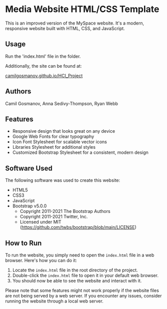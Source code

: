# Media Website HTML/CSS Template

This is an improved version of the MySpace website. It's a modern, responsive website built with HTML, CSS, and JavaScript.

## Usage

Run the 'index.html' file in the folder.

Additionally, the site can be found at:

[camilgosmanov.github.io/HCI_Project](camilgosmanov.github.io/HCI_Template)


## Authors

Camil Gosmanov, Anna Sedivy-Thompson, Ryan Webb

## Features

- Responsive design that looks great on any device
- Google Web Fonts for clear typography
- Icon Font Stylesheet for scalable vector icons
- Libraries Stylesheet for additional styles
- Customized Bootstrap Stylesheet for a consistent, modern design

## Software Used

The following software was used to create this website:

- HTML5
- CSS3
- JavaScript
- Bootstrap v5.0.0
    - Copyright 2011-2021 The Bootstrap Authors
    - Copyright 2011-2021 Twitter, Inc.
    - Licensed under MIT (https://github.com/twbs/bootstrap/blob/main/LICENSE)

## How to Run

To run the website, you simply need to open the `index.html` file in a web browser. Here's how you can do it:

1. Locate the `index.html` file in the root directory of the project.
2. Double-click the `index.html` file to open it in your default web browser.
3. You should now be able to see the website and interact with it.

Please note that some features might not work properly if the website files are not being served by a web server. If you encounter any issues, consider running the website through a local web server.
